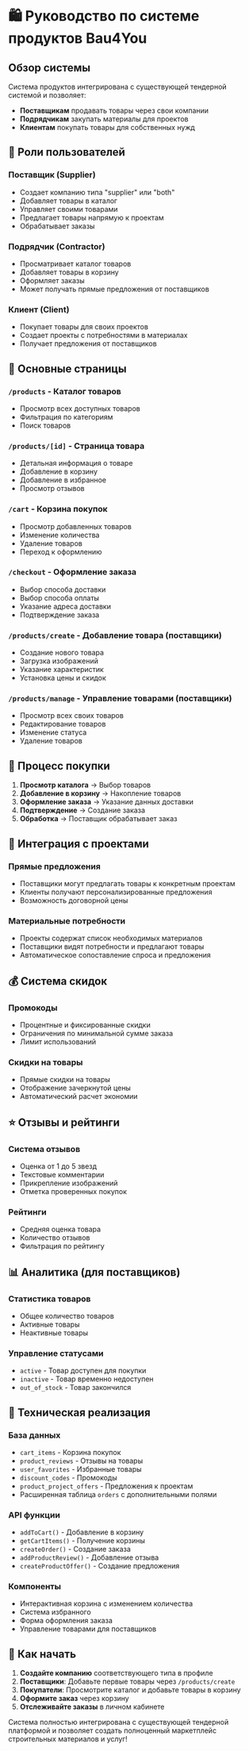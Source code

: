 # 🛍️ Руководство по системе продуктов Bau4You

## Обзор системы

Система продуктов интегрирована с существующей тендерной системой и позволяет:
- **Поставщикам** продавать товары через свои компании
- **Подрядчикам** закупать материалы для проектов
- **Клиентам** покупать товары для собственных нужд

## 🏢 Роли пользователей

### Поставщик (Supplier)
- Создает компанию типа "supplier" или "both"
- Добавляет товары в каталог
- Управляет своими товарами
- Предлагает товары напрямую к проектам
- Обрабатывает заказы

### Подрядчик (Contractor)
- Просматривает каталог товаров
- Добавляет товары в корзину
- Оформляет заказы
- Может получать прямые предложения от поставщиков

### Клиент (Client)
- Покупает товары для своих проектов
- Создает проекты с потребностями в материалах
- Получает предложения от поставщиков

## 📄 Основные страницы

### `/products` - Каталог товаров
- Просмотр всех доступных товаров
- Фильтрация по категориям
- Поиск товаров

### `/products/[id]` - Страница товара
- Детальная информация о товаре
- Добавление в корзину
- Добавление в избранное
- Просмотр отзывов

### `/cart` - Корзина покупок
- Просмотр добавленных товаров
- Изменение количества
- Удаление товаров
- Переход к оформлению

### `/checkout` - Оформление заказа
- Выбор способа доставки
- Выбор способа оплаты
- Указание адреса доставки
- Подтверждение заказа

### `/products/create` - Добавление товара (поставщики)
- Создание нового товара
- Загрузка изображений
- Указание характеристик
- Установка цены и скидок

### `/products/manage` - Управление товарами (поставщики)
- Просмотр всех своих товаров
- Редактирование товаров
- Изменение статуса
- Удаление товаров

## 🛒 Процесс покупки

1. **Просмотр каталога** → Выбор товаров
2. **Добавление в корзину** → Накопление товаров
3. **Оформление заказа** → Указание данных доставки
4. **Подтверждение** → Создание заказа
5. **Обработка** → Поставщик обрабатывает заказ

## 🔗 Интеграция с проектами

### Прямые предложения
- Поставщики могут предлагать товары к конкретным проектам
- Клиенты получают персонализированные предложения
- Возможность договорной цены

### Материальные потребности
- Проекты содержат список необходимых материалов
- Поставщики видят потребности и предлагают товары
- Автоматическое сопоставление спроса и предложения

## 💰 Система скидок

### Промокоды
- Процентные и фиксированные скидки
- Ограничения по минимальной сумме заказа
- Лимит использований

### Скидки на товары
- Прямые скидки на товары
- Отображение зачеркнутой цены
- Автоматический расчет экономии

## ⭐ Отзывы и рейтинги

### Система отзывов
- Оценка от 1 до 5 звезд
- Текстовые комментарии
- Прикрепление изображений
- Отметка проверенных покупок

### Рейтинги
- Средняя оценка товара
- Количество отзывов
- Фильтрация по рейтингу

## 📊 Аналитика (для поставщиков)

### Статистика товаров
- Общее количество товаров
- Активные товары
- Неактивные товары

### Управление статусами
- `active` - Товар доступен для покупки
- `inactive` - Товар временно недоступен
- `out_of_stock` - Товар закончился

## 🔧 Техническая реализация

### База данных
- `cart_items` - Корзина покупок
- `product_reviews` - Отзывы на товары
- `user_favorites` - Избранные товары
- `discount_codes` - Промокоды
- `product_project_offers` - Предложения к проектам
- Расширенная таблица `orders` с дополнительными полями

### API функции
- `addToCart()` - Добавление в корзину
- `getCartItems()` - Получение корзины
- `createOrder()` - Создание заказа
- `addProductReview()` - Добавление отзыва
- `createProductOffer()` - Создание предложения

### Компоненты
- Интерактивная корзина с изменением количества
- Система избранного
- Форма оформления заказа
- Управление товарами для поставщиков

## 🚀 Как начать

1. **Создайте компанию** соответствующего типа в профиле
2. **Поставщики**: Добавьте первые товары через `/products/create`
3. **Покупатели**: Просмотрите каталог и добавьте товары в корзину
4. **Оформите заказ** через корзину
5. **Отслеживайте заказы** в личном кабинете

Система полностью интегрирована с существующей тендерной платформой и позволяет создать полноценный маркетплейс строительных материалов и услуг! 